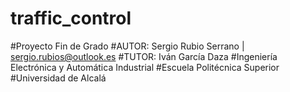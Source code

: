 # traffic_control
#Proyecto Fin de Grado
#AUTOR: Sergio Rubio Serrano | sergio.rubios@outlook.es
#TUTOR: Iván García Daza
#Ingeniería Electrónica y Automática Industrial
#Escuela Politécnica Superior
#Universidad de Alcalá

